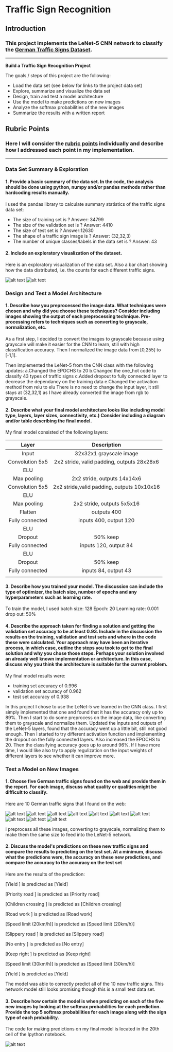 # **Traffic Sign Recognition**

## Introduction

### This project implements the LeNet-5 CNN network to classify the [German Traffic Signs Dataset](http://benchmark.ini.rub.de/?section=gtsrb&subsection=dataset).

---

**Build a Traffic Sign Recognition Project**

The goals / steps of this project are the following:
* Load the data set (see below for links to the project data set)
* Explore, summarize and visualize the data set
* Design, train and test a model architecture
* Use the model to make predictions on new images
* Analyze the softmax probabilities of the new images
* Summarize the results with a written report


[//]: # (Image References)

[image1]: ./examples/Visualization.png "Visualization"
[image2]: ./examples/barVisualization.png "barVisualization"
[image3]: ./examples/1.jpg "new image 1"
[image4]: ./examples/2.jpg "new image 2"
[image5]: ./examples/3.jpg "new image 3"
[image6]: ./examples/4.jpg "new image 4"
[image7]: ./examples/5.jpg "new image 5"
[image8]: ./examples/6.jpg "new image 6"
[image9]: ./examples/7.jpg "new image 7"
[image10]: ./examples/8.jpg "new image 8"
[image11]: ./examples/9.jpg "new image 9"
[image12]: ./examples/10.jpg "new image 10"
[image13]: ./examples/classified.png "classified"

## Rubric Points
### Here I will consider the [rubric points](https://review.udacity.com/#!/rubrics/481/view) individually and describe how I addressed each point in my implementation.  

---

### Data Set Summary & Exploration

#### 1. Provide a basic summary of the data set. In the code, the analysis should be done using python, numpy and/or pandas methods rather than hardcoding results manually.

I used the pandas library to calculate summary statistics of the traffic
signs data set:

* The size of training set is ? Answer: 34799
* The size of the validation set is ? Answer: 4410
* The size of test set is ? Answer:12630
* The shape of a traffic sign image is ? Answer: (32,32,3)
* The number of unique classes/labels in the data set is ? Answer: 43

#### 2. Include an exploratory visualization of the dataset.

Here is an exploratory visualization of the data set. Also a bar chart showing how the data distributed, i.e. the counts for each different traffic signs.

![alt text][image1]
![alt text][image2]

### Design and Test a Model Architecture

#### 1. Describe how you preprocessed the image data. What techniques were chosen and why did you choose these techniques? Consider including images showing the output of each preprocessing technique. Pre-processing refers to techniques such as converting to grayscale, normalization, etc.

As a first step, I decided to convert the images to grayscale because using grayscale will make it easier for the CNN to learn, still with high classification accuracy. Then I normalized the image data from [0,255] to [-1,1].

Then implemented the LeNet-5 from the CNN class with the following updates:
a.Changed the EPOCHS to 20
b.Changed the one_hot code to classify 43 types of traffic signs
c.Added dropout to fully connected layer to decrease the dependancy on the training data
e.Changed the activation method from relu to elu
There is no need to change the input layer, it still stays at (32,32,1) as I have already converted the image from rgb to grayscale.



#### 2. Describe what your final model architecture looks like including model type, layers, layer sizes, connectivity, etc.) Consider including a diagram and/or table describing the final model.

My final model consisted of the following layers:

| Layer         		|     Description	        					|
|:---------------------:|:---------------------------------------------:|
| Input         		| 32x32x1 grayscale image   							|
| Convolution 5x5     	| 2x2 stride, valid padding, outputs 28x28x6 	|
| ELU					|												|
| Max pooling	      	| 2x2 stride,  outputs 14x14x6 				|
| Convolution 5x5	    | 2x2 stride,valid padding, outputs 10x10x16      									|
| ELU					|												|
| Max pooling	      	| 2x2 stride,  outputs 5x5x16 				|
| Flatten	    |  outputs 400     									|
| Fully connected		| inputs 400, output 120        									|
| ELU					|												|
| Dropout					|	50% keep											|
| Fully connected		| inputs 120, output 84        									|
| ELU					|												|
| Dropout					|	50% keep											|
| Fully connected		| inputs 84, output 43        									|
|						|												|



#### 3. Describe how you trained your model. The discussion can include the type of optimizer, the batch size, number of epochs and any hyperparameters such as learning rate.

To train the model, I used
batch size: 128
Epoch: 20
Learning rate: 0.001
drop out: 50%

#### 4. Describe the approach taken for finding a solution and getting the validation set accuracy to be at least 0.93. Include in the discussion the results on the training, validation and test sets and where in the code these were calculated. Your approach may have been an iterative process, in which case, outline the steps you took to get to the final solution and why you chose those steps. Perhaps your solution involved an already well known implementation or architecture. In this case, discuss why you think the architecture is suitable for the current problem.

My final model results were:
* training set accuracy of 0.996
* validation set accuracy of 0.962
* test set accuracy of 0.938

In this project I chose to use the LeNet-5 we learned in the CNN class. I first simply implemented that one and found that it has the accuracy only up to 89%. Then I start to do some preprocess on the image data, like converting them to grayscale and normalize them. Updated the inputs and outputs of the LeNet-5 layers, found that the accuracy went up a little bit, still not good enough. Then I started to try different activation function and implementing the dropout on the fully connected layers. Also increased the EPOCHS to 20. Then the classifying accuracy goes up to around 96%. If I have more time, I would like also try to apply regulization on the input weights of different layers to see whether it can improve more.

### Test a Model on New Images

#### 1. Choose five German traffic signs found on the web and provide them in the report. For each image, discuss what quality or qualities might be difficult to classify.

Here are 10 German traffic signs that I found on the web:

![alt text][image3] ![alt text][image4] ![alt text][image5] ![alt text][image6] ![alt text][image7]
![alt text][image8] ![alt text][image9] ![alt text][image10] ![alt text][image11] ![alt text][image12]

I preprocess all these images, converting to grayscale, normalizing them to make them the same size to feed into the LeNet-5 network.

#### 2. Discuss the model's predictions on these new traffic signs and compare the results to predicting on the test set. At a minimum, discuss what the predictions were, the accuracy on these new predictions, and compare the accuracy to the accuracy on the test set

Here are the results of the prediction:

[Yield               ] is predicted as [Yield]

[Priority road       ] is predicted as [Priority road]

[Children crossing   ] is predicted as [Children crossing]

[Road work           ] is predicted as [Road work]

[Speed limit (20km/h)] is predicted as [Speed limit (20km/h)]

[Slippery road       ] is predicted as [Slippery road]

[No entry            ] is predicted as [No entry]

[Keep right          ] is predicted as [Keep right]

[Speed limit (30km/h)] is predicted as [Speed limit (30km/h)]

[Yield               ] is predicted as [Yield]



The model was able to correctly predict all of the 10 new traffic signs. This network model still looks promising though this is a small test data set.

#### 3. Describe how certain the model is when predicting on each of the five new images by looking at the softmax probabilities for each prediction. Provide the top 5 softmax probabilities for each image along with the sign type of each probability.

The code for making predictions on my final model is located in the 20th cell of the Ipython notebook.

![alt text][image13]
